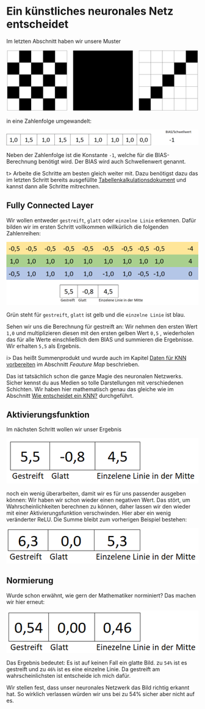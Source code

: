 # Ein künstliches neuronales Netz entscheidet

Im letzten Abschnitt haben wir unsere Muster

![muster](img/muster.png)

in eine Zahlenfolge umgewandelt:

![muster-8](img/muster-8.png)

Neben der Zahlenfolge ist die Konstante `-1`, welche für die BIAS-Berechnung benötigt wird. Der BIAS wird auch Schwellenwert genannt. 

t> Arbeite die Schritte am besten gleich weiter mit. Dazu benötigst dazu das im letzten Schritt bereits ausgefüllte [Tabellenkalkulationsdokument](/ki/assets/convolutional_network.xlsx ':ignore') und kannst dann alle Schritte mitrechnen.

## Fully Connected Layer

Wir wollen entweder `gestreift`, `glatt` oder `einzelne Linie` erkennen. Dafür bilden wir im ersten Schritt vollkommen willkürlich die folgenden Zahlenreihen:

![muster-9](img/muster-9.png)

Grün steht für `gestreift`, `glatt` ist gelb und die `einzelne Linie` ist blau.

Sehen wir uns die Berechnung für gestreift an: Wir nehmen den ersten Wert `1,0` und multiplizieren diesen mit den ersten gelben Wert `0,5` , wiederholen das für alle Werte einschließlich dem BIAS und summieren die Ergebnisse. Wir erhalten `5,5` als Ergebnis.

i> Das heißt Summenprodukt und wurde auch im Kapitel [Daten für KNN vorbereiten](datenaufbereiten.md) im Abschnitt *Feauture Map* beschrieben.

Das ist tatsächlich schon die ganze Magie des neuronalen Netzwerks. Sicher kennst du aus Medien so tolle Darstellungen mit verschiedenen Schichten. Wir haben hier mathematisch genau das gleiche wie im Abschnitt [Wie entscheidet ein KNN?](fullyconnectedlayer.md.md) durchgeführt.



## Aktivierungsfunktion

Im nächsten Schritt wollen wir unser Ergebnis 

![muster-9-5](img/muster-9-5.png)

noch ein wenig überarbeiten, damit wir es für uns passender ausgeben können: Wir haben wir schon wieder einen negativen Wert. Das stört, um Wahrscheinlichkeiten berechnen zu können, daher lassen wir den wieder mit einer Aktivierungsfunktion verschwinden. Hier aber ein wenig veränderter ReLU. Die Summe bleibt zum vorherigen Beispiel bestehen:

![muster-10](img/muster-10.png)

## Normierung

Wurde schon erwähnt, wie gern der Mathematiker norminiert? Das machen wir hier erneut: 

![muster-11](img/muster-11.png)

Das Ergebnis bedeutet: Es ist auf keinen Fall ein glatte Bild. zu `54%` ist es gestreift und zu `46%` ist es eine einzelne Linie. Da gestreift am wahrscheinlichsten ist entscheide ich mich dafür.

Wir stellen fest, dass unser neuronales Netzwerk das Bild richtig erkannt hat. So wirklich verlassen würden wir uns bei zu 54% sicher aber nicht auf es.
